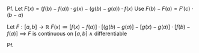 
Pf.
Let $F(x)=(f(b)-f(a))\cdot g(x)-(g(b)-g(a))\cdot f(x)$
Use $F(b)-F(a)=F'(c)\cdot(b-a)$


Let $F:[a,\,b]\to\mathbb{R}$
	$F(x)\coloneqq[f(x)-f(a)]\cdot[(g(b)-g(a)]-[g(x)-g(a)]\cdot [f(b)-f(a)]$
	$\implies$
	$F$ is continuous on $[a,\,b]$ $\land$ differentiable 

Pf.